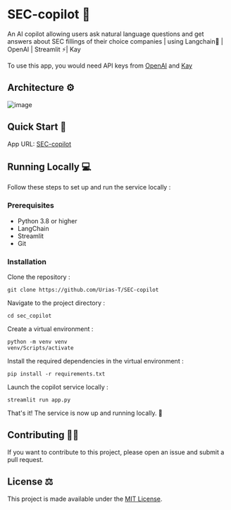 # SEC-copilot 🤖
An AI copilot allowing users ask natural language questions and get answers about SEC fillings of their choice companies | using Langchain🦜 | OpenAI | Streamlit ⚡| Kay 

To use this app, you would need API keys from [OpenAI](https://help.openai.com/en/articles/4936850-where-do-i-find-my-secret-api-key) and [Kay](https://kay.ai/)

## Architecture ⚙️

![image](https://github.com/Urias-T/SEC-copilot/assets/51706516/b9a68c09-d622-46d1-ae84-25cbd9aac2a3)



## Quick Start 🚀

App URL: [SEC-copilot](https://sec-copilot.streamlit.app/)

## Running Locally 💻

Follow these steps to set up and run the service locally :

### Prerequisites
- Python 3.8 or higher
- LangChain
- Streamlit
- Git

### Installation
Clone the repository :

```git clone https://github.com/Urias-T/SEC-copilot```

Navigate to the project directory :

```cd sec_copilot```

Create a virtual environment :

```
python -m venv venv
venv/Scripts/activate
```

Install the required dependencies in the virtual environment :

```pip install -r requirements.txt```

Launch the copilot service locally :

```streamlit run app.py```

That's it! The service is now up and running locally. 🤗

## Contributing 🙌🏽
If you want to contribute to this project, please open an issue and submit a pull request.


## License ⚖️
This project is made available under the [MIT License](https://github.com/Urias-T/SEC-copilot/blob/main/LICENSE). 
